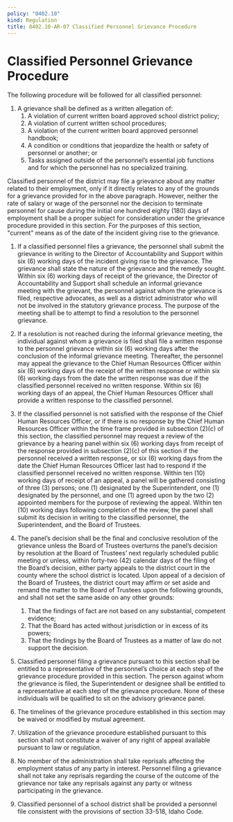 ```yaml
---
policy: "0402.10"
kind: Regulation
title: 0402.10-AR-07 Classified Personnel Grievance Procedure
---
```


# Classified Personnel Grievance Procedure

The following procedure will be followed for all classified personnel:

1. A grievance shall be defined as a written allegation of:
    1. A violation of current written board approved school district policy;
    1. A violation of current written school procedures;
    1. A violation of the current written board approved personnel handbook;
    1. A condition or conditions that jeopardize the health or safety of personnel or another; or
    1. Tasks assigned outside of the personnel’s essential job functions and for which the personnel has no specialized training.

Classified personnel of the district may file a grievance about any matter related to their employment, only if it directly relates to any of the grounds for a grievance provided for in the above paragraph. However, neither the rate of salary or wage of the personnel nor the decision to terminate personnel for cause during the initial one hundred eighty (180) days of employment shall be a proper subject for consideration under the grievance procedure provided in this section. For the purposes of this section, "current" means as of the date of the incident giving rise to the grievance.

1. If a classified personnel files a grievance, the personnel shall submit the grievance in writing to the Director of Accountability and Support within six (6) working days of the incident giving rise to the grievance. The grievance shall state the nature of the grievance and the remedy sought. Within six (6) working days of receipt of the grievance, the Director of Accountability and Support shall schedule an informal grievance meeting with the grievant, the personnel against whom the grievance is filed, respective advocates, as well as a district administrator who will not be involved in the statutory grievance process. The purpose of the meeting shall be to attempt to find a resolution to the personnel grievance.

1. If a resolution is not reached during the informal grievance meeting, the individual against whom a grievance is filed shall file a written response to the personnel grievance within six (6) working days after the conclusion of the informal grievance meeting. Thereafter, the personnel may appeal the grievance to the Chief Human Resources Officer within six (6) working days of the receipt of the written response or within six (6) working days from the date the written response was due if the classified personnel received no written response. Within six (6) working days of an appeal, the Chief Human Resources Officer shall provide a written response to the classified personnel.

1. If the classified personnel is not satisfied with the response of the Chief Human Resources Officer, or if there is no response by the Chief Human Resources Officer within the time frame provided in subsection (2)(c) of this section, the classified personnel may request a review of the grievance by a hearing panel within six (6) working days from receipt of the response provided in subsection (2)(c) of this section if the personnel received a written response, or six (6) working days from the date the Chief Human Resources Officer last had to respond if the classified personnel received no written response. Within ten (10) working days of receipt of an appeal, a panel will be gathered consisting of three (3) persons; one (1) designated by the Superintendent, one (1) designated by the personnel, and one (1) agreed upon by the two (2) appointed members for the purpose of reviewing the appeal. Within ten (10) working days following completion of the review, the panel shall submit its decision in writing to the classified personnel, the Superintendent, and the Board of Trustees.


1. The panel’s decision shall be the final and conclusive resolution of the grievance unless the Board of Trustees overturns the panel’s decision by resolution at the Board of Trustees’ next regularly scheduled public meeting or unless, within forty-two (42) calendar days of the filing of the Board’s decision, either party appeals to the district court in the county where the school district is located. Upon appeal of a decision of the Board of Trustees, the district court may affirm or set aside and remand the matter to the Board of Trustees upon the following grounds, and shall not set the same aside on any other grounds:
    1. That the findings of fact are not based on any substantial, competent evidence;
    1. That the Board has acted without jurisdiction or in excess of its powers;
    1. That the findings by the Board of Trustees as a matter of law do not support the decision.

1. Classified personnel filing a grievance pursuant to this section shall be entitled to a representative of the personnel’s choice at each step of the grievance procedure provided in this section. The person against whom the grievance is filed, the Superintendent or designee shall be entitled to a representative at each step of the grievance procedure. None of these individuals will be qualified to sit on the advisory grievance panel.

1. The timelines of the grievance procedure established in this section may be waived or modified by mutual agreement.

1. Utilization of the grievance procedure established pursuant to this section shall not constitute a waiver of any right of appeal available pursuant to law or regulation.

1. No member of the administration shall take reprisals affecting the employment status of any party in interest. Personnel filing a grievance shall not take any reprisals regarding the course of the outcome of the grievance nor take any reprisals against any party or witness participating in the grievance.

1. Classified personnel of a school district shall be provided a personnel file consistent with the provisions of section 33-518, Idaho Code.

